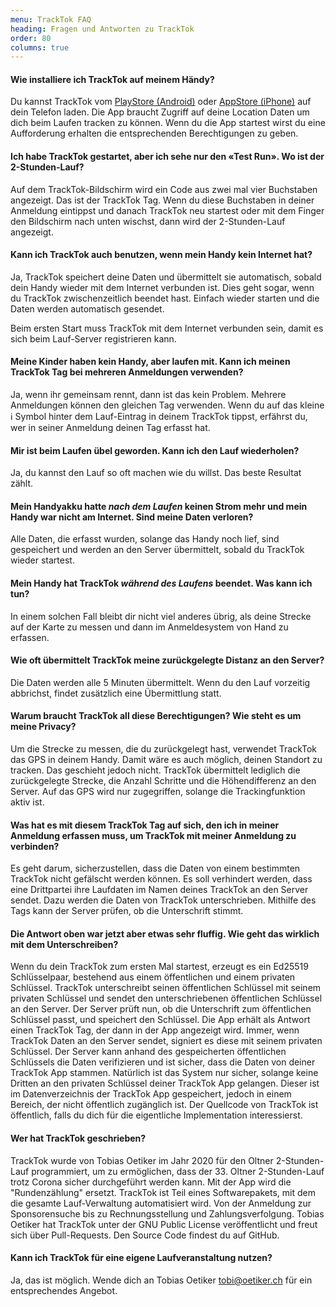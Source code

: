 ```yaml
---
menu: TrackTok FAQ
heading: Fragen und Antworten zu TrackTok
order: 80
columns: true
---
```

#### Wie installiere ich TrackTok auf meinem Händy?

Du kannst TrackTok vom [PlayStore
(Android)](https://play.google.com/store/apps/details?id=ch.o2h.tracktok&hl=en_US)  oder
[AppStore (iPhone)](https://apps.apple.com/us/app/tracktok/id1523236010) auf dein
Telefon laden. Die App braucht Zugriff auf deine Location Daten um dich beim
Laufen tracken zu können. Wenn du die App startest wirst du eine
Aufforderung erhalten die entsprechenden Berechtigungen zu geben.

#### Ich habe TrackTok gestartet, aber ich sehe nur den «Test Run». Wo ist der 2-Stunden-Lauf?

Auf dem TrackTok-Bildschirm wird ein Code aus zwei mal vier Buchstaben angezeigt. Das ist der TrackTok Tag. Wenn du diese Buchstaben in deiner Anmeldung eintippst und danach TrackTok neu startest oder mit dem Finger den Bildschirm nach unten wischst, dann wird der 2-Stunden-Lauf angezeigt.

#### Kann ich TrackTok auch benutzen, wenn mein Handy kein Internet hat?

Ja, TrackTok speichert deine Daten und übermittelt sie automatisch, sobald dein Handy wieder mit dem Internet verbunden ist. Dies geht sogar, wenn du TrackTok zwischenzeitlich beendet hast. Einfach wieder starten und die Daten werden automatisch gesendet.

Beim ersten Start muss TrackTok mit dem Internet verbunden sein, damit es sich beim Lauf-Server registrieren kann.

#### Meine Kinder haben kein Handy, aber laufen mit. Kann ich meinen TrackTok Tag bei mehreren Anmeldungen verwenden?

Ja, wenn ihr gemeinsam rennt, dann ist das kein Problem.  Mehrere Anmeldungen können den gleichen Tag verwenden. Wenn du auf das kleine ℹ Symbol hinter dem Lauf-Eintrag in deinem TrackTok tippst, erfährst du, wer in seiner Anmeldung deinen Tag erfasst hat.

#### Mir ist beim Laufen übel geworden. Kann ich den Lauf wiederholen?

Ja, du kannst den Lauf so oft machen wie du willst. Das beste Resultat zählt.
#### Mein Handyakku hatte <em>nach dem Laufen</em> keinen Strom mehr und mein Handy war nicht am Internet. Sind meine Daten verloren?

Alle Daten, die erfasst wurden, solange das Handy noch lief, sind gespeichert und werden an den Server übermittelt, sobald du TrackTok wieder startest.

#### Mein Handy hat TrackTok <em>während des Laufens</em> beendet. Was kann ich tun?

In einem solchen Fall bleibt dir nicht viel anderes übrig, als deine Strecke auf der Karte zu messen und dann im Anmeldesystem von Hand zu erfassen.

#### Wie oft übermittelt TrackTok meine zurückgelegte Distanz an den Server?

Die Daten werden alle 5 Minuten übermittelt. Wenn du den Lauf vorzeitig abbrichst, findet zusätzlich eine Übermittlung statt.

#### Warum braucht TrackTok all diese Berechtigungen? Wie steht es um meine Privacy?

Um die Strecke zu messen, die du zurückgelegt hast, verwendet TrackTok das GPS in deinem Handy. Damit wäre es auch möglich, deinen Standort zu tracken.  Das geschieht jedoch nicht. TrackTok übermittelt lediglich die zurückgelegte Strecke, die Anzahl Schritte und die Höhendifferenz an den Server. Auf das GPS wird nur zugegriffen, solange die Trackingfunktion aktiv ist.

#### Was hat es mit diesem TrackTok Tag auf sich, den ich in meiner Anmeldung erfassen muss, um TrackTok mit meiner Anmeldung zu verbinden?

Es geht darum, sicherzustellen, dass die Daten von einem bestimmten TrackTok nicht gefälscht werden können. Es soll verhindert werden, dass eine Drittpartei ihre Laufdaten im Namen deines TrackTok an den Server sendet.  Dazu werden die Daten von TrackTok unterschrieben. Mithilfe des Tags kann der Server prüfen, ob die Unterschrift stimmt.

#### Die Antwort oben war jetzt aber etwas sehr fluffig. Wie geht das wirklich mit dem Unterschreiben?

Wenn du dein TrackTok zum ersten Mal startest, erzeugt es ein Ed25519 Schlüsselpaar, bestehend aus einem öffentlichen und einem privaten Schlüssel.  TrackTok unterschreibt seinen öffentlichen Schlüssel mit seinem privaten Schlüssel und sendet den unterschriebenen öffentlichen Schlüssel an den Server. Der Server prüft nun, ob die Unterschrift zum öffentlichen Schlüssel passt, und speichert den Schlüssel. Die App erhält als Antwort einen TrackTok Tag, der dann in der App angezeigt wird. Immer, wenn TrackTok Daten an den Server sendet, signiert es diese mit seinem privaten Schlüssel. Der Server kann anhand des gespeicherten öffentlichen Schlüssels die Daten verifizieren und ist sicher, dass die Daten von deiner TrackTok App stammen. Natürlich ist das System nur sicher, solange keine Dritten an den privaten Schlüssel deiner TrackTok App gelangen. Dieser ist im Datenverzeichnis der TrackTok App gespeichert, jedoch in einem Bereich, der nicht öffentlich zugänglich ist. Der Quellcode von TrackTok ist öffentlich, falls du dich für die eigentliche Implementation interessierst.

#### Wer hat TrackTok geschrieben?

TrackTok wurde von Tobias Oetiker im Jahr 2020 für den Oltner 2-Stunden-Lauf programmiert, um zu ermöglichen, dass der 33. Oltner 2-Stunden-Lauf trotz
Corona sicher durchgeführt werden kann. Mit der App wird die "Rundenzählung" ersetzt. TrackTok ist Teil eines Softwarepakets, mit dem die gesamte Lauf-Verwaltung automatisiert wird. Von der Anmeldung zur Sponsorensuche bis zu Rechnungsstellung und Zahlungsverfolgung. Tobias Oetiker hat TrackTok unter der GNU Public License veröffentlicht und freut sich über Pull-Requests. Den Source Code findest du auf GitHub.

#### Kann ich TrackTok für eine eigene Laufveranstaltung nutzen?

Ja, das ist möglich. Wende dich an Tobias Oetiker <tobi@oetiker.ch> für ein entsprechendes Angebot.
